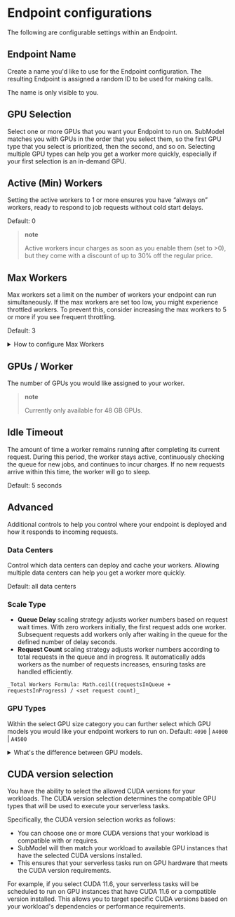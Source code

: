 # Endpoint configurations

The following are configurable settings within an Endpoint.

## Endpoint Name

Create a name you'd like to use for the Endpoint configuration.
The resulting Endpoint is assigned a random ID to be used for making calls.

The name is only visible to you.

## GPU Selection

Select one or more GPUs that you want your Endpoint to run on. SubModel matches you with GPUs in the order that you select them, so the first GPU type that you select is prioritized, then the second, and so on. Selecting multiple GPU types can help you get a worker more quickly, especially if your first selection is an in-demand GPU.

## Active (Min) Workers

Setting the active workers to 1 or more ensures you have “always on” workers, ready to respond to job requests without cold start delays.

Default: 0

> **note**
>
> Active workers incur charges as soon as you enable them (set to >0), but they come with a discount of up to 30% off the regular price.

## Max Workers

Max workers set a limit on the number of workers your endpoint can run simultaneously. If the max workers are set too low, you might experience throttled workers. To prevent this, consider increasing the max workers to 5 or more if you see frequent throttling.

Default: 3

<details>
<summary>How to configure Max Workers</summary>

You can also configure a max worker count. This is the top limit of what SubModel will attempt to auto-scale for you. Use this to cap your concurrent request count and also limit your cost ceiling.

> **note**
>
> We currently base your caching coefficient by this number, so an endpoint with higher max worker count will also receive a higher priority when caching workers.
>
> This is partially why we limit new accounts to a relatively low max concurrency at the account level.
> If you want to get this number raised, you generally will need to have a higher history of spending, or commit to a relatively high spend per month.
>
> You should generally aim to set your max worker count to be 20% higher than you expect your max concurrency to be.

</details>

## GPUs / Worker

The number of GPUs you would like assigned to your worker.

> **note**
>
> Currently only available for 48 GB GPUs.

## Idle Timeout

The amount of time a worker remains running after completing its current request. During this period, the worker stays active, continuously checking the queue for new jobs, and continues to incur charges. If no new requests arrive within this time, the worker will go to sleep.

Default: 5 seconds

## Advanced

Additional controls to help you control where your endpoint is deployed and how it responds to incoming requests.

### Data Centers

Control which data centers can deploy and cache your workers. Allowing multiple data centers can help you get a worker more quickly.

Default: all data centers

### Scale Type

- **Queue Delay** scaling strategy adjusts worker numbers based on request wait times. With zero workers initially, the first request adds one worker. Subsequent requests add workers only after waiting in the queue for the defined number of delay seconds.
- **Request Count** scaling strategy adjusts worker numbers according to total requests in the queue and in progress. It automatically adds workers as the number of requests increases, ensuring tasks are handled efficiently.

```text
_Total Workers Formula: Math.ceil((requestsInQueue + requestsInProgress) / <set request count)_
```

### GPU Types

Within the select GPU size category you can further select which GPU models you would like your endpoint workers to run on.
Default: `4090` | `A4000` | `A4500`

<details>
<summary>What's the difference between GPU models.</summary>

A100s are about 2-3x faster than A5000s and also allow double the VRAM with very high bandwidth throughout. 3090s and A5000s are 1.5-2x faster than A4000s. Sometimes, it may make more sense to use 24 GB even if you don't need it compared to 16 GB due to faster response times. Depending on the nature of the task, it's also possible that execution speeds may be bottlenecked and not significantly improved simply by using a higher-end card. Do your own calculations and experimentation to determine out what's most cost-effective for your workload and task type.

Want access to different flavors? [Let us know](/references/contact-us.md) and we can look at expanding our offerings!

</details>

## CUDA version selection

You have the ability to select the allowed CUDA versions for your workloads.
The CUDA version selection determines the compatible GPU types that will be used to execute your serverless tasks.

Specifically, the CUDA version selection works as follows:

- You can choose one or more CUDA versions that your workload is compatible with or requires.
- SubModel will then match your workload to available GPU instances that have the selected CUDA versions installed.
- This ensures that your serverless tasks run on GPU hardware that meets the CUDA version requirements.

For example, if you select CUDA 11.6, your serverless tasks will be scheduled to run on GPU instances that have CUDA 11.6 or a compatible version installed. This allows you to target specific CUDA versions based on your workload's dependencies or performance requirements.
